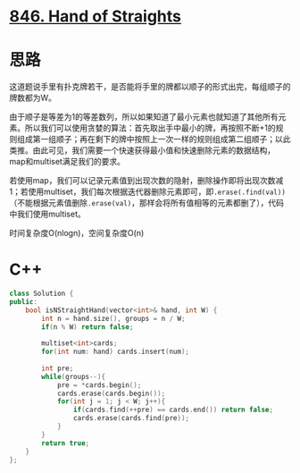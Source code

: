 # [846. Hand of Straights](https://leetcode.com/problems/hand-of-straights/)

# 思路

这道题说手里有扑克牌若干，是否能将手里的牌都以顺子的形式出完，每组顺子的牌数都为W。

由于顺子是等差为1的等差数列，所以如果知道了最小元素也就知道了其他所有元素。所以我们可以使用贪婪的算法：首先取出手中最小的牌，再按照不断+1的规则组成第一组顺子；再在剩下的牌中按照上一次一样的规则组成第二组顺子；以此类推。由此可见，我们需要一个快速获得最小值和快速删除元素的数据结构，map和multiset满足我们的要求。

若使用map，我们可以记录元素值到出现次数的隐射，删除操作即将出现次数减1；若使用multiset，我们每次根据迭代器删除元素即可，即`.erase(.find(val))`（不能根据元素值删除`.erase(val)`，那样会将所有值相等的元素都删了），代码中我们使用multiset。

时间复杂度O(nlogn)，空间复杂度O(n)

# C++
```C++
class Solution {
public:
    bool isNStraightHand(vector<int>& hand, int W) {
        int n = hand.size(), groups = n / W;
        if(n % W) return false;
        
        multiset<int>cards;
        for(int num: hand) cards.insert(num);
        
        int pre;
        while(groups--){
            pre = *cards.begin(); 
            cards.erase(cards.begin());
            for(int j = 1; j < W; j++){
                if(cards.find(++pre) == cards.end()) return false;
                cards.erase(cards.find(pre));
            }
        }
        return true;
    }
};
```